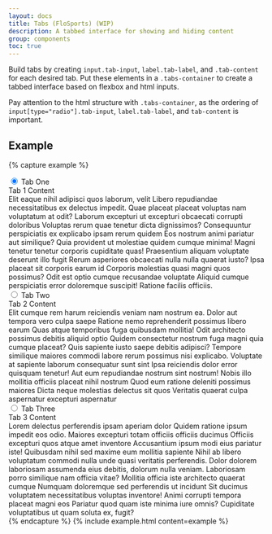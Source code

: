 ```yaml
---
layout: docs
title: Tabs (FloSports) (WIP)
description: A tabbed interface for showing and hiding content
group: components
toc: true
---
```


Build tabs by creating  `input.tab-input`, `label.tab-label`, and
`.tab-content` for each desired tab. Put these elements in a `.tabs-container`
to create a tabbed interface based on flexbox and html inputs.

Pay attention to the html structure
with `.tabs-container`, as the ordering of `input[type="radio"].tab-input`,
`label.tab-label`, and `tab-content` is important.

## Example

{% capture example %}
<section class="tabs-container">

  <input id="tab-one" type="radio" name="example-tabs" checked="checked" class="tab-input"/>
  <label for="tab-one" class="tab-label">Tab One</label>
  <div class="tab-content"> Tab 1 Content 
    <div> Elit eaque nihil adipisci quos laborum, velit Libero repudiandae necessitatibus ex delectus impedit. Quae placeat placeat voluptas nam voluptatum at odit? Laborum excepturi ut excepturi obcaecati corrupti doloribus Voluptas rerum quae tenetur dicta dignissimos? Consequuntur perspiciatis ex explicabo ipsam rerum quidem Eos nostrum animi pariatur aut similique? Quia provident ut molestiae quidem cumque minima! Magni tenetur tenetur corporis cupiditate quas! Praesentium aliquam voluptate deserunt illo fugit Rerum asperiores obcaecati nulla nulla quaerat iusto? Ipsa placeat sit corporis earum id Corporis molestias quasi magni quos possimus? Odit est optio cumque recusandae voluptate Aliquid cumque perspiciatis error doloremque suscipit! Ratione facilis officiis.  </div>
  </div>

  <input id="tab-two" type="radio" name="example-tabs" class="tab-input"/>
  <label for="tab-two" class="tab-label">Tab Two</label>
  <div class="tab-content"> Tab 2 Content 
    <div> Elit cumque rem harum reiciendis veniam nam nostrum ea. Dolor aut tempora vero culpa saepe Ratione nemo reprehenderit possimus libero earum Quas atque temporibus fuga quibusdam mollitia! Odit architecto possimus debitis aliquid optio Quidem consectetur nostrum fuga magni quia cumque placeat? Quis sapiente iusto saepe debitis adipisci? Tempore similique maiores commodi labore rerum possimus nisi explicabo. Voluptate at sapiente laborum consequatur sunt sint Ipsa reiciendis dolor error quisquam tenetur! Aut eum repudiandae nostrum sint nostrum! Nobis illo mollitia officiis placeat nihil nostrum Quod eum ratione deleniti possimus maiores Dicta neque molestias delectus sit quos Veritatis quaerat culpa aspernatur excepturi aspernatur </div>
  </div>

  <input id="tab-three" type="radio" name="example-tabs" class="tab-input"/>
  <label for="tab-three" class="tab-label">Tab Three</label>
  <div class="tab-content"> Tab 3 Content 
    <div> Lorem delectus perferendis ipsam aperiam dolor Quidem ratione ipsum impedit eos odio. Maiores excepturi totam officiis officiis ducimus Officiis excepturi quos atque amet inventore Accusantium ipsum modi eius pariatur iste! Quibusdam nihil sed maxime eum mollitia sapiente Nihil ab libero voluptatum commodi nulla unde quasi veritatis perferendis. Dolor dolorem laboriosam assumenda eius debitis, dolorum nulla veniam. Laboriosam porro similique nam officia vitae? Mollitia officia iste architecto quaerat cumque Numquam doloremque sed perferendis ut incidunt Sit ducimus voluptatem necessitatibus voluptas inventore! Animi corrupti tempora placeat magni eos Pariatur quod quam iste minima iure omnis? Cupiditate voluptatibus ut quam soluta ex, fugit?  </div>
  </div>

</section>
{% endcapture %}
{% include example.html content=example %}


